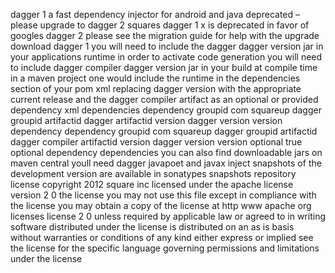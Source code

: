 dagger 1 a fast dependency injector for android and java deprecated – please upgrade to dagger 2 squares dagger 1 x is deprecated in favor of googles dagger 2 please see the migration guide for help with the upgrade download dagger 1 you will need to include the dagger dagger version jar in your applications runtime in order to activate code generation you will need to include dagger compiler dagger version jar in your build at compile time in a maven project one would include the runtime in the dependencies section of your pom xml replacing dagger version with the appropriate current release and the dagger compiler artifact as an optional or provided dependency xml dependencies dependency groupid com squareup dagger groupid artifactid dagger artifactid version dagger version version dependency dependency groupid com squareup dagger groupid artifactid dagger compiler artifactid version dagger version version optional true optional dependency dependencies you can also find downloadable jars on maven central youll need dagger javapoet and javax inject snapshots of the development version are available in sonatypes snapshots repository license copyright 2012 square inc licensed under the apache license version 2 0 the license you may not use this file except in compliance with the license you may obtain a copy of the license at http www apache org licenses license 2 0 unless required by applicable law or agreed to in writing software distributed under the license is distributed on an as is basis without warranties or conditions of any kind either express or implied see the license for the specific language governing permissions and limitations under the license